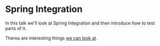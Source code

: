 # Spring Integration

In this talk we'll look at Spring Integration and then introduce how to test parts of it.

Therea are interesting things [we can look at](https://docs.spring.io/spring-integration/docs/5.1.0.M1/reference/html/java-dsl.html).
 
